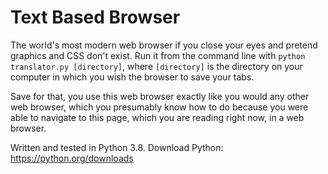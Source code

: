 # Text Based Browser
The world's most modern web browser if you close your eyes and pretend graphics and CSS don't exist. Run it from the command line with ``python translator.py [directory]``, where ``[directory]`` is the directory on your computer in which you wish the browser to save your tabs.

Save for that, you use this web browser exactly like you would any other web browser, which you presumably know how to do because you were able to navigate to this page, which you are reading right now, in a web browser.

Written and tested in Python 3.8. Download Python: https://python.org/downloads
